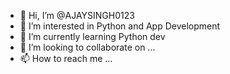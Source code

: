 - 👋 Hi, I’m @AJAYSINGH0123
- 👀 I’m interested in Python and App Development
- 🌱 I’m currently learning Python dev
- 💞️ I’m looking to collaborate on ...
- 📫 How to reach me ...

<!---
AJAYSINGH0123/AJAYSINGH0123 is a ✨ special ✨ repository because its `README.md` (this file) appears on your GitHub profile.
You can click the Preview link to take a look at your changes.
--->
